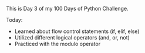 This is Day 3 of my 100 Days of Python Challenge.



Today:



* Learned about flow control statements (if, elif, else)
* Utilized different logical operators (and, or, not)
* Practiced with the modulo operator
